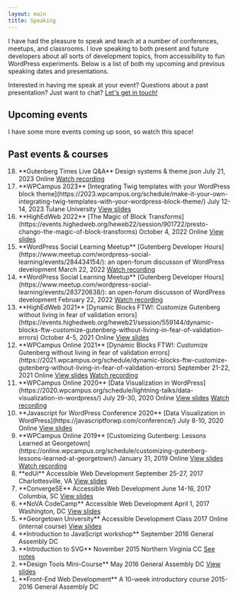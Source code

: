 ```yaml
---
layout: main
title: Speaking
---
```


I have had the pleasure to speak and teach at a number of conferences, meetups, and classrooms. I love speaking to both present and future developers about all sorts of development topics, from accessibility to fun WordPress experiments. Below is a list of both my upcoming and previous speaking dates and presentations.

Interested in having me speak at your event? Questions about a past presentation? Just want to chat? [Let's get in touch!](/contact/)


<section markdown="1" class="has-background copper" aria-label="Integrating Twig templates with your WordPress block theme">

## Upcoming events

I have some more events coming up soon, so watch this space!

</section>


<section markdown="1" aria-label="Past events and courses">

## Past events & courses

<ol markdown="1" class="speaking-details-past" reversed style="counter-reset: deets 19;">

<li markdown="1">
**Gutenberg Times Live Q&A**  
Design systems & theme.json  
<span class="icon icon-calendar">July 21, 2023</span>  
<span class="icon icon-location">Online</span>  
<span class="icon icon-play"><a href="https://www.youtube.com/watch?v=6-Epjq3FYSs" aria-label="Watch recording of Design systems and theme.json">Watch recording</a></span>  
</li>

<li markdown="1">
**WPCampus 2023**  
[Integrating Twig templates with your WordPress block theme](https://2023.wpcampus.org/schedule/make-it-your-own-integrating-twig-templates-with-your-wordpress-block-theme/)  
<span class="icon icon-calendar">July 12-14, 2023</span>  
<span class="icon icon-location">Tulane University</span>  
<span class="icon icon-chat"><a href="https://talks.jhalabi.com/blocktheme" aria-label="View slides of Integrating Twig templates with your WordPress block theme">View slides</a></span>  
</li>

<li markdown="1">
**HighEdWeb 2022**  
[The Magic of Block Transforms](https://events.highedweb.org/heweb22/session/901722/presto-chango-the-magic-of-block-transforms)  
<span class="icon icon-calendar">October 4, 2022</span>  
<span class="icon icon-location">Online</span>  
<span class="icon icon-chat"><a href="https://talks.jhalabi.com/block-transforms" aria-label="View slides of The magic of block transforms">View slides</a></span>
</li>

<li markdown="1">
**WordPress Social Learning Meetup**  
[Gutenberg Developer Hours](https://www.meetup.com/wordpress-social-learning/events/284434154/): an open-forum discusson of WordPress development  
<span class="icon icon-calendar">March 22, 2022</span>  
<span class="icon icon-play"><a href="https://www.youtube.com/watch?v=075y395UOaY" aria-label="Watch recording of March 22 meetup">Watch recording</a>
</li>

<li markdown="1">
**WordPress Social Learning Meetup**  
[Gutenberg Developer Hours](https://www.meetup.com/wordpress-social-learning/events/283720638/): an open-forum discusson of WordPress development  
<span class="icon icon-calendar">February 22, 2022</span>  
<span class="icon icon-play"><a href="https://youtu.be/VGkvVvlIWEM" aria-label="Watch recording of February 22 meetup">Watch recording</a>
</li>

<li markdown="1">
**HighEdWeb 2021**  
[Dynamic Blocks FTW!: Customize Gutenberg without living in fear of validation errors](https://events.highedweb.org/heweb21/session/559144/dynamic-blocks-ftw-customize-gutenberg-without-living-in-fear-of-validation-errors)  
<span class="icon icon-calendar">October 4-5, 2021</span>  
<span class="icon icon-location">Online</span>  
<span class="icon icon-chat"><a href="https://talks.jhalabi.com/dynamic-blocks" aria-label="View slides of Dynamic Blocks">View slides</a></span>
</li>

<li markdown="1">
**WPCampus Online 2021**  
[Dynamic Blocks FTW!: Customize Gutenberg without living in fear of validation errors](https://2021.wpcampus.org/schedule/dynamic-blocks-ftw-customize-gutenberg-without-living-in-fear-of-validation-errors)  
<span class="icon icon-calendar">September 21-22, 2021  
<span class="icon icon-location">Online  
<span class="icon icon-chat"><a href="https://talks.jhalabi.com/dynamic-blocks" aria-label="View slides of Dynamic Blocks">View slides</a></span>  
<span class="icon icon-play"><a href="https://2021.wpcampus.org/schedule/dynamic-blocks-ftw-customize-gutenberg-without-living-in-fear-of-validation-errors/demand" aria-label="Watch recording of WordPress Dynamic Blocks WP Campus talk">Watch recording</a></span>  
</li>

<li markdown="1">
**WPCampus Online 2020**  
[Data Visualization in WordPress](https://2020.wpcampus.org/schedule/lightning-talks/data-visualization-in-wordpress/)  
<span class="icon icon-calendar">July 29-30, 2020</span>  
<span class="icon icon-location">Online</span>  
<span class="icon icon-chat"><a href="https://talks.jhalabi.com/datavis-lightning/" aria-label="View slides of Data Visualization in WP lightning talk">View slides</a></span>  
<span class="icon icon-play"><a href="https://www.youtube.com/watch?v=LBdJstuzEnc" aria-label="Watch recording of Data Visualization in WP talk">Watch recording</a></span>  
</li>

<li markdown="1">
**Javascript for WordPress Conference 2020**  
[Data Visualization in WordPress](https://javascriptforwp.com/conference/)  
<span class="icon icon-calendar">July 8-10, 2020</span>  
<span class="icon icon-location">Online</span>  
<span class="icon icon-chat"><a href="https://talks.jhalabi.com/datavis/" aria-label="View slides of Data Visualization in WP">View slides</a></span>  
</li>

<li markdown="1">
**WPCampus Online 2019**  
[Customizing Gutenberg: Lessons Learned at Georgetown](https://online.wpcampus.org/schedule/customizing-gutenberg-lessons-learned-at-georgetown/)  
<span class="icon icon-calendar">January 31, 2019</span>  
<span class="icon icon-location">Online</span>  
<span class="icon icon-chat"><a href="https://talks.jhalabi.com/gutenberg/" aria-label="View slides of Customizing Gutenberg">View slides</a></span>  
<span class="icon icon-play"><a href="https://online.wpcampus.org/schedule/customizing-gutenberg-lessons-learned-at-georgetown/" aria-label="Watch recording of Customizing Gutenberg talk">Watch recording</a></span>  
</li>

<li markdown="1">
**edUi**  
Accessible Web Development  
<span class="icon icon-calendar">September 25-27, 2017</span>  
<span class="icon icon-location">Charlottesville, VA</span>  
<span class="icon icon-chat"><a href="https://talks.jhalabi.com/accessibility-edui/" aria-label="View slides of Accessible Development talk for edUi">View slides</a></span>  
</li>

<li markdown="1">
**ConvergeSE**  
Accessible Web Development  
<span class="icon icon-calendar">June 14-16, 2017</span>  
<span class="icon icon-location">Columbia, SC</span>  
<span class="icon icon-chat"><a href="https://talks.jhalabi.com/accessibility/" aria-label="View slides of Accessible Development talk">View slides</a></span>  
</li>

<li markdown="1">
**NoVA CodeCamp**  
Accessible Web Development  
<span class="icon icon-calendar">April 1, 2017</span>  
<span class="icon icon-location">Washington, DC</span>  
<span class="icon icon-chat"><a href="https://talks.jhalabi.com/accessibility/" aria-label="View slides of Accessible Development talk">View slides</a></span>  
</li>

<li markdown="1">
**Georgetown University**  
Accessible Development Class  
<span class="icon icon-calendar">2017</span>  
<span class="icon icon-location">Online (internal course)</span>  
<span class="icon icon-chat"><a href="https://talks.jhalabi.com/accessibilityclass/" aria-label="View slides of Accessible Development Class">View slides</a></span>  
</li>

<li markdown="1">
**Introduction to JavaScript workshop**  
<span class="icon icon-calendar">September 2016</span>  
<span class="icon icon-location">General Assembly DC</span>  
</li>

<li markdown="1">
**Introduction to SVG**  
<span class="icon icon-calendar">November 2015</span>  
<span class="icon icon-location">Northern Virginia CC</span>  
<span class="icon icon-chat"><a href="https://github.com/thatdevgirl/svg-intro" aria-label="See notes for Introduction to SVG">See notes</a></span>  
</li>

<li markdown="1">
**Design Tools Mini-Course**  
<span class="icon icon-calendar">May 2016  
<span class="icon icon-location">General Assembly DC</span>  
<span class="icon icon-chat"><a href="https://talks.jhalabi.com/designtools/" aria-label="View slides of Design Tools Mini-Course">View slides</a></span>  
</li>

<li markdown="1">
**Front-End Web Development**  
A 10-week introductory course  
<span class="icon icon-calendar">2015-2016</span>  
<span class="icon icon-location">General Assembly DC</span>  
</li>

</ol>

</section>
